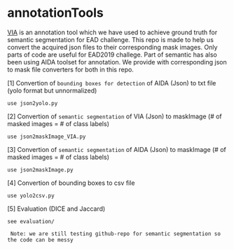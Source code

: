 # annotationTools

[VIA](https://www.robots.ox.ac.uk/~vgg/software/via/via-2.0.1.html) is an annotation tool which we have used to achieve ground truth for semantic segmentation for EAD challenge. This repo is made to help us convert the acquired json files to their corresponding mask images. Only parts of code are useful for EAD2019 challege. Part of semantic has also been using AIDA toolset for annotation. We provide with corresponding json to mask file converters for both in this repo.


[1] Convertion of ``bounding boxes for detection`` of AIDA (Json) to txt file (yolo format but unnormalized)

    use json2yolo.py
    
[2] Convertion of ``semantic segmentation`` of VIA (Json) to maskImage (# of masked images = # of class labels)

    use json2maskImage_VIA.py

[3] Convertion of ``semantic segmentation`` of AIDA (Json) to maskImage (# of masked images = # of class labels)

    use json2maskImage.py

[4] Convertion of bounding boxes to csv file

    use yolo2csv.py
    
[5] Evaluation (DICE and Jaccard)

    see evaluation/ 



  `` Note: we are still testing github-repo for semantic segmentation so the code can be messy``

